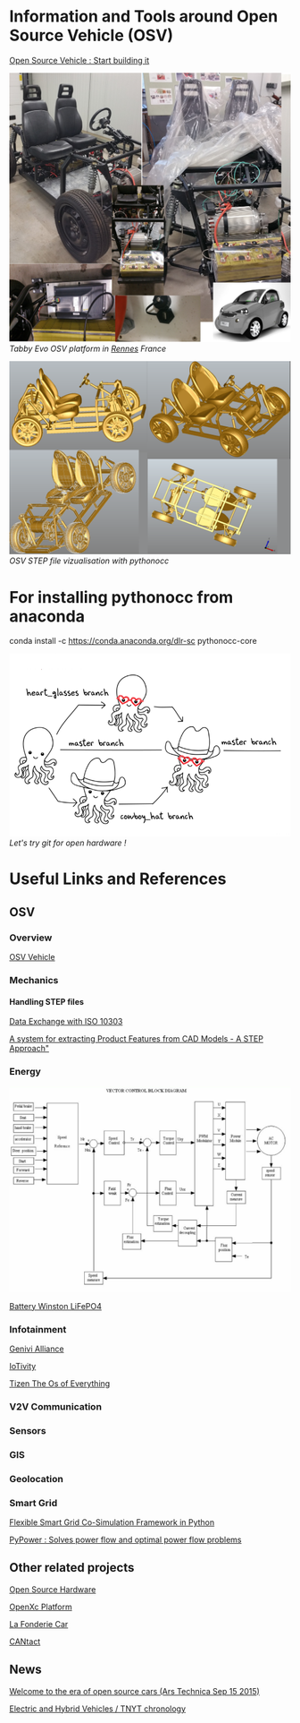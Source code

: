 # Information and Tools around Open Source Vehicle (OSV) 

[Open Source Vehicle : Start building it](https://vimeo.com/77204604)

![OSV Rennes](doc/images/TabbyRennes.png)
*Tabby Evo OSV platform in [Rennes](https://www.youtube.com/watch?v=FPVHDXOOg88) France*

![PythonOCC Vizualization](doc/images/tabbyocc.png)
*OSV STEP file vizualisation with pythonocc*

# For installing pythonocc from anaconda

conda install -c https://conda.anaconda.org/dlr-sc pythonocc-core

![Git for Hardware](doc/images/git.png)
*Let's try git for open hardware !* 



 
# Useful Links and References

## OSV 

### Overview 

[OSV Vehicle](https://www.osvehicle.com/)

### Mechanics 


#### Handling STEP files 

[Data Exchange with ISO 10303](http://stepcode.org)

[A system for extracting Product Features from CAD Models - A STEP Approach"](http://www.m-hikari.com/ces/ces2008/ces1-4-2008/deshpandeCES1-4-2008.pdf)

### Energy 


![Electric Vehicle](doc/images/AC-synoptic.png)

[Battery Winston LiFePO4](http://www.ev-power.eu/LiFeYPO4-batteries-12V-1-1/)

### Infotainment 

[Genivi Alliance](http://www.genivi.org/)

[IoTivity](https://blogs.s-osg.org/iotivity-ready-automotive/?utm_source=twitterfeed&utm_medium=twitter)

[Tizen The Os of Everything](https://www.tizen.org/fr)

### V2V Communication

### Sensors

### GIS 

### Geolocation 

### Smart Grid 

[Flexible Smart Grid Co-Simulation Framework in Python](http://mosaik.offis.de/)

[PyPower : Solves power flow and optimal power flow problems](https://pypi.python.org/pypi/PYPOWER/4.0.1)


## Other related projects 

[Open Source Hardware](https://en.wikipedia.org/wiki/Open-source_hardware)

[OpenXc Platform](http://openxcplatform.com/)

[La Fonderie Car](https://lafonderie-idf.fr/fonderie-car/)

[CANtact](http://linklayer.github.io/cantact/)

## News 

[Welcome to the era of open source cars (Ars Technica Sep 15 2015) ](http://arstechnica.com/cars/2015/09/open-source-design-is-changing-the-way-we-make-cars/)

[Electric and Hybrid Vehicles / TNYT chronology](http://topics.nytimes.com/top/reference/timestopics/subjects/e/electric_vehicles/index.html?&inline=nyt-classifier)
